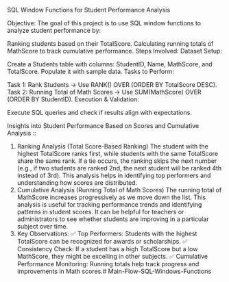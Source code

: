 SQL Window Functions for Student Performance Analysis

Objective:
The goal of this project is to use SQL window functions to analyze student performance by:

Ranking students based on their TotalScore.
Calculating running totals of MathScore to track cumulative performance.
Steps Involved:
Dataset Setup:

Create a Students table with columns: StudentID, Name, MathScore, and TotalScore.
Populate it with sample data.
Tasks to Perform:

Task 1: Rank Students → Use RANK() OVER (ORDER BY TotalScore DESC).
Task 2: Running Total of Math Scores → Use SUM(MathScore) OVER (ORDER BY StudentID).
Execution & Validation:

Execute SQL queries and check if results align with expectations.



Insights into Student Performance Based on Scores and Cumulative Analysis ::
1. Ranking Analysis (Total Score-Based Ranking)
The student with the highest TotalScore ranks first, while students with the same TotalScore share the same rank.
If a tie occurs, the ranking skips the next number (e.g., if two students are ranked 2nd, the next student will be ranked 4th instead of 3rd).
This analysis helps in identifying top performers and understanding how scores are distributed.
2. Cumulative Analysis (Running Total of Math Scores)
The running total of MathScore increases progressively as we move down the list.
This analysis is useful for tracking performance trends and identifying patterns in student scores.
It can be helpful for teachers or administrators to see whether students are improving in a particular subject over time.
3. Key Observations:
✅ Top Performers: Students with the highest TotalScore can be recognized for awards or scholarships.
✅ Consistency Check: If a student has a high TotalScore but a low MathScore, they might be excelling in other subjects.
✅ Cumulative Performance Monitoring: Running totals help track progress and improvements in Math scores.# Main-Flow-SQL-Windows-Functions
